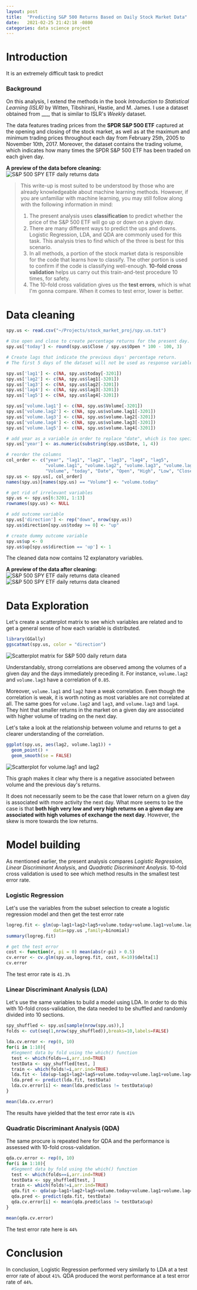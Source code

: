 ```yaml
---
layout: post
title:  "Predicting S&P 500 Returns Based on Daily Stock Market Data"
date:   2021-02-25 21:42:18 -0800
categories: data science project
---
```


# Introduction
It is an extremely difficult task to predict 

### Background
On this analysis, I extend the methods in the book *Introduction to Statistical Learning (ISLR)* by Witten, Tibshirani, Hastie, and M. James. I use a dataset obtained from ___, that is similar to ISLR's *Weekly* dataset. 

The data features trading prices from the **SPDR S&P 500 ETF** captured at the opening and closing of the stock market, as well as at the maximum and minimum trading prices throughout each day from February 25th, 2005 to November 10th, 2017. Moreover, the dataset contains the trading volume, which indicates how many times the SPDR S&P 500 ETF has been traded on each given day.

**A preview of the data before cleaning:**
![S&P 500 SPY ETF daily returns data](/assets/images/spy_us_data_before.JPG)

>This write-up is most suited to be understood by those who are already knowledgeable about machine learning methods. However, if you are unfamiliar with machine learning, you may still follow along with the following information in mind:
>1. The present analysis uses **classification** to predict whether the price of the S&P 500 ETF will go up or down on a given day.
>2. There are many different ways to predict the ups and downs. Logistic Regression, LDA, and QDA are commonly used for this task. This analysis tries to find which of the three is best for this scenario.
>4. In all methods, a portion of the stock market data is responsible for the code that learns how to classify. The other portion is used to confirm if the code is classifying well-enough. **10-fold cross validation** helps us carry out this train-and-test procedure 10 times, for safety.  
>3. The 10-fold cross validation gives us the **test errors**, which is what I'm gonna compare. When it comes to test error, lower is better.


# Data cleaning 
```r
spy.us <- read.csv("~/Projects/stock_market_proj/spy.us.txt")
```
```r
# Use open and close to create percentage returns for the present day.
spy.us['today'] <- round(spy.us$Close / spy.us$Open * 100 - 100, 3)

# Create lags that indicate the previous days' percentage return.
# The first 5 days of the dataset will not be used as response variables.

spy.us['lag1'] <- c(NA, spy.us$today[-3201]) 
spy.us['lag2'] <- c(NA, spy.us$lag1[-3201]) 
spy.us['lag3'] <- c(NA, spy.us$lag2[-3201]) 
spy.us['lag4'] <- c(NA, spy.us$lag3[-3201]) 
spy.us['lag5'] <- c(NA, spy.us$lag4[-3201]) 

spy.us['volume.lag1'] <- c(NA, spy.us$Volume[-3201]) 
spy.us['volume.lag2'] <- c(NA, spy.us$volume.lag1[-3201]) 
spy.us['volume.lag3'] <- c(NA, spy.us$volume.lag2[-3201]) 
spy.us['volume.lag4'] <- c(NA, spy.us$volume.lag3[-3201]) 
spy.us['volume.lag5'] <- c(NA, spy.us$volume.lag4[-3201]) 

# add year as a variable in order to replace "date", which is too specific
spy.us['year'] <- as.numeric(substring(spy.us$Date, 1, 4))

# reorder the columns
col_order <- c("year", "lag1", "lag2", "lag3", "lag4", "lag5", 
               "volume.lag1", "volume.lag2", "volume.lag3", "volume.lag4", "volume.lag5", 
               "Volume", "today", "Date", "Open", "High", "Low", "Close", "OpenInt")
spy.us <- spy.us[, col_order]
names(spy.us)[names(spy.us) == "Volume"] <- "volume.today"

# get rid of irrelevant variables
spy.us <- spy.us[6:3201, 1:13]
rownames(spy.us) <- NULL 

# add outcome variable
spy.us['direction'] <- rep("down", nrow(spy.us))
spy.us$direction[spy.us$today >= 0] <- "up"

# create dummy outcome variable
spy.us$up <- 0
spy.us$up[spy.us$direction == 'up'] <- 1
```
The cleaned data now contains 12 explanatory variables.

**A preview of the data after cleaning:**
![S&P 500 SPY ETF daily returns data cleaned](/assets/images/spy_us_data_after_1.JPG)
![S&P 500 SPY ETF daily returns data cleaned](/assets/images/spy_us_data_after_2.JPG)

# Data Exploration 

Let's create a scatterplot matrix to see which variables are related and to get a general sense of how each variable is distributed.
```r
library(GGally)
ggscatmat(spy.us, color = "direction")
```
![Scatterplot matrix for S&P 500 daily return data](/assets/images/scatterplot_matrix.png)

Understandably, strong correlations are observed among the volumes of a given day and the days immediately preceding it. For instance, `volume.lag2` and `volume.lag3` have a correlation of `0.85`.

Moreover, `volume.lag1` and `lag2` have a weak correlation. Even though the correlation is weak, it is worth noting as most variables are not correlated at all. The same goes for `volume.lag2` and `lag3`, and `volume.lag3` and `lag4`. They hint that smaller returns in the market on a given day are associated with higher volume of trading on the next day.

Let's take a look at the relationship between volume and returns to get a clearer understanding of the correlation.

```r
ggplot(spy.us, aes(lag2, volume.lag1)) +
  geom_point() + 
  geom_smooth(se = FALSE)
```
![Scatterplot for volume.lag1 and lag2](/assets/images/volume_return_plot.png)

This graph makes it clear why there is a negative associated between volume and the previous day's returns. 

It does not necessarily seem to be the case that lower return on a given day is associated with more activity the next day. What more seems to be the case is that **both high very low and very high returns on a given day are associated with high volumes of exchange the next day**. However, the skew is more towards the low returns.

# Model building

As mentioned earlier, the present analysis compares *Logistic Regression*, *Linear Discriminant Analysis*, and *Quadratic Discriminant Analysis*. 10-fold cross validation is used to see which method results in the smallest test error rate.

### Logistic Regression

Let's use the variables from the subset selection to create a logistic regression model and then get the test error rate
```r
logreg.fit <- glm(up~lag1+lag2+lag5+volume.today+volume.lag1+volume.lag4+volume.lag5,
                  data=spy.us ,family=binomial)
summary(logreg.fit)

# get the test error 
cost <- function(r, pi = 0) mean(abs(r-pi) > 0.5)
cv.error <- cv.glm(spy.us,logreg.fit, cost, K=10)$delta[1]
cv.error
```
The test error rate is `41.3%`

### Linear Discriminant Analysis (LDA)

Let's use the same variables to build a model using LDA. In order to do this with 10-fold cross-validation, the data needed to be shuffled and randomly divided into 10 sections. 
```r
spy_shuffled <- spy.us[sample(nrow(spy.us)),]
folds <- cut(seq(1,nrow(spy_shuffled)),breaks=10,labels=FALSE)

lda.cv.error <- rep(0, 10)
for(i in 1:10){
  #Segment data by fold using the which() function 
  test <- which(folds==i,arr.ind=TRUE)
  testData <- spy_shuffled[test, ]
  train <- which(folds!=i,arr.ind=TRUE)
  lda.fit <- lda(up~lag1+lag2+lag5+volume.today+volume.lag1+volume.lag4+volume.lag5, data = spy_shuffled, subset = train)
  lda.pred <- predict(lda.fit, testData)
  lda.cv.error[i] <- mean(lda.pred$class != testData$up)
}

mean(lda.cv.error)
```
The results have yielded that the test error rate is `41%`

### Quadratic Discriminant Analysis (QDA)

The same procure is repeated here for QDA and the performance is assessed with 10-fold cross-validation.

```r
qda.cv.error <- rep(0, 10)
for(i in 1:10){
  #Segment data by fold using the which() function 
  test <- which(folds==i,arr.ind=TRUE)
  testData <- spy_shuffled[test, ]
  train <- which(folds!=i,arr.ind=TRUE)
  qda.fit <- qda(up~lag1+lag2+lag5+volume.today+volume.lag1+volume.lag4+volume.lag5, data = spy_shuffled, subset = train)
  qda.pred <- predict(qda.fit, testData)
  qda.cv.error[i] <- mean(qda.pred$class != testData$up)
}

mean(qda.cv.error)
```
The test error rate here is `44%`

# Conclusion
In conclusion, Logistic Regression performed very similarly to LDA at a test error rate of about `41%`. QDA produced the worst performance at a test error rate of `44%`.